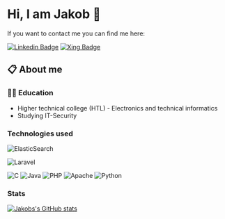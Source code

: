 # Hi, I am Jakob 👋
If you want to contact me you can find me here:

[![Linkedin Badge](https://img.shields.io/badge/LinkedIn-0077B5?style=for-the-badge&logo=linkedin&logoColor=white)](https://www.linkedin.com/in/jakob-heigl-auer-66354b1b5/)
[![Xing Badge](https://img.shields.io/badge/xing-%23006567.svg?style=for-the-badge&logo=xing&logoColor=white)](https://www.xing.com/profile/Jakob_HeiglAuer/cv)
## 📋 About me
### 👨‍🎓 Education
* Higher technical college (HTL) - Electronics and technical informatics
* Studying IT-Security

### Technologies used
![ElasticSearch](https://img.shields.io/badge/-ElasticSearch-005571?style=for-the-badge&logo=elasticsearch)

![Laravel](https://img.shields.io/badge/laravel-%23FF2D20.svg?style=for-the-badge&logo=laravel&logoColor=white)

![C](https://img.shields.io/badge/c-%2300599C.svg?style=for-the-badge&logo=c&logoColor=white)
![Java](https://img.shields.io/badge/java-%23ED8B00.svg?style=for-the-badge&logo=java&logoColor=white)
![PHP](https://img.shields.io/badge/php-%23777BB4.svg?style=for-the-badge&logo=php&logoColor=white)
![Apache](https://img.shields.io/badge/apache-%23D42029.svg?style=for-the-badge&logo=apache&logoColor=white)
![Python](https://img.shields.io/badge/python-3670A0?style=for-the-badge&logo=python&logoColor=ffdd54)

### Stats
[![Jakobs's GitHub stats](https://github-readme-stats.vercel.app/api?username=jakobheuer)](https://github.com/anuraghazra/github-readme-stats)

